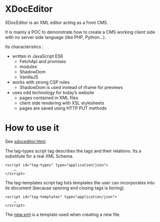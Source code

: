 XDocEditor
==========

XDocEditor is an XML editor acting as a front CMS.

It is mainly a POC to demonstrate how to create a CMS working client side with no server side language (like PHP, Python…).

Its characteristics :

- written in JavaScript ES6
    - FetchApi and promises
    - modules
    - ShadowDom
    - VanillaJS
- works with strong CSP rules
    - ShadowDom is used instead of iframe for previews
- uses odd technology for today’s website
    - pages contained in XML files
    - client side rendering with XSL stylesheets
    - pages are saved using HTTP PUT methods

How to use it
=============

See [xdoceditor.html](xdoceditor.html).

The tag-types script tag describes the tags and their relations. Its a
substitute for a real XML Schema.

    <script id="tag-types" type="application/json">
        …
	</script>

The tag-templates script tag lists templates the user can incorporates into its
document (because opening and closing tags is boring).

    <script id="tag-templates" type="application/json">
        …
    </script>

The [new.xml](new.xml) is a template used when creating a new file.